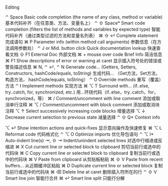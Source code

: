 Editing

⌃ Space
Basic code completion (the name of any class, method or variable)
基本代码补齐（在任意类、方法、变量名上）
⌃ ⇧ Space*
Smart code completion (filters the list of methods and variables by expected type)
智能代码补齐（通过类型过滤的方法和变量名列表）
⌘ ⇧ ↩
Complete statement
完成语句
⌘ P
Parameter info (within method call arguments)
参数信息（在方法调用参数处）
⌃ J or Mid. button click
Quick documentation lookup
快速查看文档
⇧ F1
External Doc
外部文档
⌘ + mouse over code
Brief Info
简洁信息
⌘ F1
Show descriptions of error or warning at caret
显示插入符号处的错误或警告描述信息
⌘ N, ⌃ ↩, ⌃ N
Generate code... (Getters, Setters, Constructors, hashCode/equals, toString)
生成代码... （Get方法，Set方法， 构造方法， hashCode/equals, toString）
⌃ O
Override methods
重写（覆盖）方法
⌃ I
Implement methods
实现方法
⌘ ⌥ T
Surround with... (if..else, try..catch, for, synchronized, etc.)
用...环绕代码（if..else，try..catch，for，synchronized，等）
⌘ /
Comment/uncomment with line comment
添加或取消单行注释
⌘ ⌥ /
Comment/uncomment with block comment
添加或取消块注释
⌥ ↑
Select successively increasing code blocks
增量选择
⌥ ↓
Decrease current selection to previous state
减量选择
⌃ ⇧ Q*
Context info

⌥ ↩
Show intention actions and quick-fixes
显示意向操作及快速修复
⌘ ⌥ L
Reformat code
代码格式化
⌃ ⌥ O
Optimize imports
优化导包语句
⌃ ⌥ I*
Auto-indent line(s)
⇥, ⇧ ⇥
Indent/unindent selected lines
对选中行缩进或反缩进
⌘ X
Cut current line or selected block to clipboard
剪切当前行或选中的代码块
⌘ C
Copy current line or selected block to clipboard
复制当前行或选中的代码块
⌘ V
Paste from clipboard
从剪贴板粘贴
⌘ ⇧ V
Paste from recent buffers...
从近期缓冲区粘贴
⌘ D
Duplicate current line or selected block
复制当前行或选中的代码块
⌘ ⌫
Delete line at caret
删除插入符所在的行
⌃ ⇧ V
Smart line join
智能行合并
⌘ ↩
Smart line split
只能行分解

































